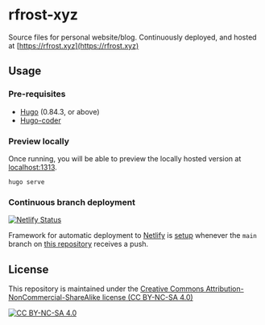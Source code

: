 # rfrost-xyz

Source files for personal website/blog. Continuously deployed, and hosted at [https://rfrost.xyz](https://rfrost.xyz)

## Usage

### Pre-requisites
* [Hugo](https://gohugo.io/getting-started/installing/) (0.84.3, or above)
* [Hugo-coder](https://github.com/luizdepra/hugo-coder)

### Preview locally
Once running, you will be able to preview the locally hosted version at [localhost:1313](http://localhost:1313/).

```shell
hugo serve
```

### Continuous branch deployment

[![Netlify Status](https://api.netlify.com/api/v1/badges/639fb7a9-1d1a-40b2-9286-1d2163e8965e/deploy-status)](https://app.netlify.com/sites/rfrost-xyz/deploys)

Framework for automatic deployment to [Netlify](https://www.netlify.com) is [setup](netlify.toml) whenever the `main` branch on [this repository](https://github.com/rdfrost/rfrost-xyz) receives a push.

## License
<!-- https://github.com/santisoler/cc-licenses -->

This repository is maintained under the [Creative Commons Attribution-NonCommercial-ShareAlike license (CC BY-NC-SA 4.0)](http://creativecommons.org/licenses/by-nc-sa/4.0/)

[![CC BY-NC-SA 4.0][cc-by-nc-sa-shield]][cc-by-nc-sa]

[cc-by-nc-sa]: http://creativecommons.org/licenses/by-nc-sa/4.0/
[cc-by-nc-sa-shield]: https://img.shields.io/badge/License-CC%20BY--NC--SA%204.0-lightgrey.svg